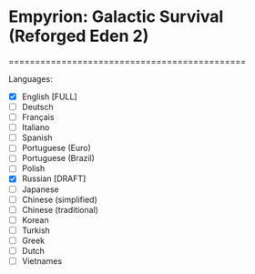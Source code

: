# Empyrion: Galactic Survival (Reforged Eden 2)
=============================================

Languages:

- [x] English [FULL]
- [ ] Deutsch 
- [ ] Français
- [ ] Italiano
- [ ] Spanish
- [ ] Portuguese (Euro)
- [ ] Portuguese (Brazil)
- [ ] Polish
- [x] Russian [DRAFT]
- [ ] Japanese
- [ ] Chinese (simplified)
- [ ] Chinese (traditional)
- [ ] Korean
- [ ] Turkish
- [ ] Greek
- [ ] Dutch
- [ ] Vietnames
